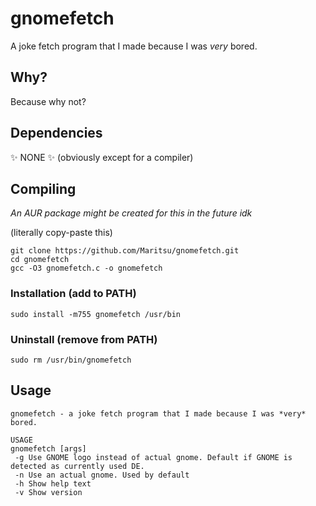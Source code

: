 # gnomefetch
A joke fetch program that I made because I was *very* bored.

## Why?
Because why not?

## Dependencies
✨ NONE ✨ (obviously except for a compiler)

## Compiling
*An AUR package might be created for this in the future idk*

(literally copy-paste this)
```
git clone https://github.com/Maritsu/gnomefetch.git
cd gnomefetch
gcc -O3 gnomefetch.c -o gnomefetch
```

### Installation (add to PATH)
```
sudo install -m755 gnomefetch /usr/bin
```

### Uninstall (remove from PATH)
```
sudo rm /usr/bin/gnomefetch
```

## Usage
```
gnomefetch - a joke fetch program that I made because I was *very* bored.

USAGE
gnomefetch [args]
 -g	Use GNOME logo instead of actual gnome. Default if GNOME is detected as currently used DE.
 -n	Use an actual gnome. Used by default
 -h	Show help text
 -v	Show version
```
